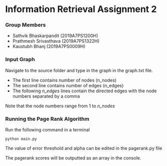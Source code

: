 # Information Retrieval Assignment 2

### Group Members
- Sathvik Bhaskarpandit (2019A7PS1200H)
- Prathmesh Srivasthava (2019A7PS1322H)
- Kaustubh Bhanj (2019A7PS0009H)

### Input Graph
Navigate to the source folder and type in the graph in the graph.txt file. 
- The first line contains number of nodes (n_nodes)
- The second line contains number of edges (n_edges)
- The following *n_edges* lines contain the directed edges with the node numbers separated by a comma

Note that the node numbers range from 1 to *n_nodes*

### Running the Page Rank Algorithm
Run the following command in a terminal
```
python main.py
```
The value of error threshold and alpha can be edited in the pagerank.py file

The pagerank scores will be outputted as an array in the console.

